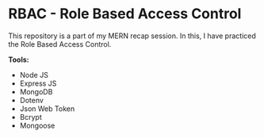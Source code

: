 # RBAC - Role Based Access Control
This repository is a part of my MERN recap session. In this, I have practiced the Role Based Access Control.

**Tools:**
- Node JS
- Express JS
- MongoDB
- Dotenv
- Json Web Token
- Bcrypt
- Mongoose
